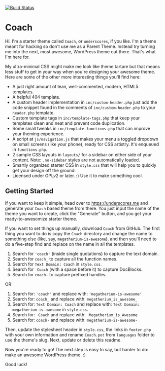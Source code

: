 [![Build Status](https://travis-ci.org/Automattic/Coach.svg?branch=master)](https://travis-ci.org/Automattic/Coach)

Coach
===

Hi. I'm a starter theme called `Coach`, or `underscores`, if you like. I'm a theme meant for hacking so don't use me as a Parent Theme. Instead try turning me into the next, most awesome, WordPress theme out there. That's what I'm here for.

My ultra-minimal CSS might make me look like theme tartare but that means less stuff to get in your way when you're designing your awesome theme. Here are some of the other more interesting things you'll find here:

* A just right amount of lean, well-commented, modern, HTML5 templates.
* A helpful 404 template.
* A custom header implementation in `inc/custom-header.php` just add the code snippet found in the comments of `inc/custom-header.php` to your `header.php` template.
* Custom template tags in `inc/template-tags.php` that keep your templates clean and neat and prevent code duplication.
* Some small tweaks in `inc/template-functions.php` that can improve your theming experience.
* A script at `js/navigation.js` that makes your menu a toggled dropdown on small screens (like your phone), ready for CSS artistry. It's enqueued in `functions.php`.
* 2 sample CSS layouts in `layouts/` for a sidebar on either side of your content.
Note: `.no-sidebar` styles are not automatically loaded.
* Smartly organized starter CSS in `style.css` that will help you to quickly get your design off the ground.
* Licensed under GPLv2 or later. :) Use it to make something cool.

Getting Started
---------------

If you want to keep it simple, head over to https://underscores.me and generate your `Coach` based theme from there. You just input the name of the theme you want to create, click the "Generate" button, and you get your ready-to-awesomize starter theme.

If you want to set things up manually, download `Coach` from GitHub. The first thing you want to do is copy the `Coach` directory and change the name to something else (like, say, `megatherium-is-awesome`), and then you'll need to do a five-step find and replace on the name in all the templates.

1. Search for `'coach'` (inside single quotations) to capture the text domain.
2. Search for `coach_` to capture all the function names.
3. Search for `Text Domain: Coach` in `style.css`.
4. Search for <code>&nbsp;Coach</code> (with a space before it) to capture DocBlocks.
5. Search for `coach-` to capture prefixed handles.

OR

1. Search for: `'coach'` and replace with: `'megatherium-is-awesome'`
2. Search for: `coach_` and replace with: `megatherium_is_awesome_`
3. Search for: `Text Domain: Coach` and replace with: `Text Domain: megatherium-is-awesome` in `style.css`.
4. Search for: <code>&nbsp;Coach</code> and replace with: <code>&nbsp;Megatherium_is_Awesome</code>
5. Search for: `coach-` and replace with: `megatherium-is-awesome-`

Then, update the stylesheet header in `style.css`, the links in `footer.php` with your own information and rename `Coach.pot` from `languages` folder to use the theme's slug. Next, update or delete this readme.

Now you're ready to go! The next step is easy to say, but harder to do: make an awesome WordPress theme. :)

Good luck!
